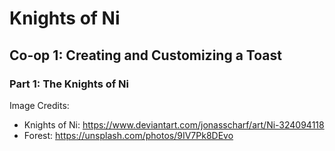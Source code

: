 # Knights of Ni

## Co-op 1: Creating and Customizing a Toast

### Part 1: The Knights of Ni

Image Credits:
- Knights of Ni: https://www.deviantart.com/jonasscharf/art/Ni-324094118
- Forest: https://unsplash.com/photos/9IV7Pk8DEvo
